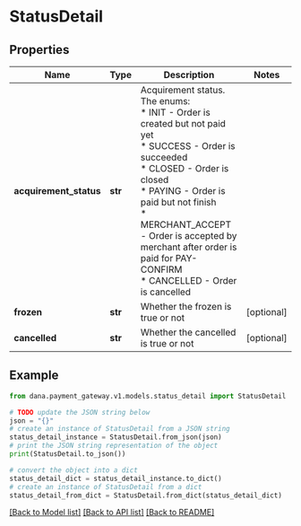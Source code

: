 # StatusDetail


## Properties

Name | Type | Description | Notes
------------ | ------------- | ------------- | -------------
**acquirement_status** | **str** | Acquirement status. The enums:<br /> * INIT - Order is created but not paid yet<br /> * SUCCESS - Order is succeeded<br /> * CLOSED - Order is closed<br /> * PAYING - Order is paid but not finish<br /> * MERCHANT_ACCEPT - Order is accepted by merchant after order is paid for PAY-CONFIRM<br /> * CANCELLED - Order is cancelled<br />  | 
**frozen** | **str** | Whether the frozen is true or not | [optional] 
**cancelled** | **str** | Whether the cancelled is true or not | [optional] 

## Example

```python
from dana.payment_gateway.v1.models.status_detail import StatusDetail

# TODO update the JSON string below
json = "{}"
# create an instance of StatusDetail from a JSON string
status_detail_instance = StatusDetail.from_json(json)
# print the JSON string representation of the object
print(StatusDetail.to_json())

# convert the object into a dict
status_detail_dict = status_detail_instance.to_dict()
# create an instance of StatusDetail from a dict
status_detail_from_dict = StatusDetail.from_dict(status_detail_dict)
```
[[Back to Model list]](../README.md#documentation-for-models) [[Back to API list]](../README.md#documentation-for-api-endpoints) [[Back to README]](../README.md)


